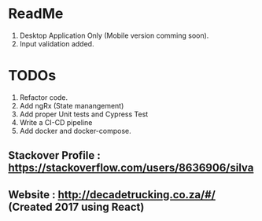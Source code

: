 # ReadMe

1. Desktop Application Only (Mobile version comming soon).
2. Input validation added.

# TODOs

1. Refactor code.
2. Add ngRx (State manangement)
3. Add proper Unit tests and Cypress Test
4. Write a CI-CD pipeline
5. Add docker and docker-compose.

## Stackover Profile : https://stackoverflow.com/users/8636906/silva

## Website : http://decadetrucking.co.za/#/ (Created 2017 using React)
